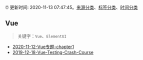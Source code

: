 :alarm_clock: 更新时间: 2020-11-13 07:47:45。[来源分类](../README.md)、[标签分类](../TAGS.md)、[时间分类](../TIMELINE.md)

## Vue


> 关键字：`Vue`、`ElementUI`



- [2020-11-12-Vue专题-chapter1](https://juejin.im/post/6894501735085047822) 
- [2019-12-18-Vue-Testing-Crash-Course](https://dev.to/blacksonic/vue-testing-crash-course-59kl) 